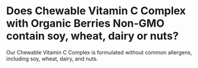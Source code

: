 # Does Chewable Vitamin C Complex with Organic Berries Non-GMO contain soy, wheat, dairy or nuts?

Our Chewable Vitamin C Complex is formulated without common allergens, including soy, wheat, dairy, and nuts.